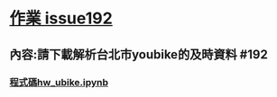 # [作業 issue192](https://github.com/joanna0511/joanna_window/blob/main/Homework/issue192/README.md)

## 內容:請下載解析台北市youbike的及時資料 #192

### [程式碼hw_ubike.ipynb](https://github.com/joanna0511/joanna_window/blob/main/Homework/issue192/hw_ubike.ipynb)